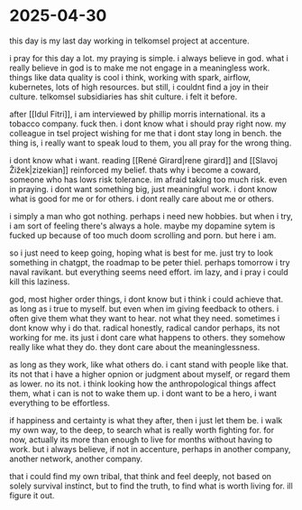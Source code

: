 # 2025-04-30

this day is my last day working in telkomsel project at accenture. 

i pray for this day a lot. my praying is simple. i always believe in god. what i really believe in god is to make me not engage in a meaningless work. things like data quality is cool i think, working with spark, airflow, kubernetes, lots of high resources. but still, i couldnt find a joy in their culture. telkomsel subsidiaries has shit culture. i felt it before. 

after [[Idul Fitri]], i am interviewed by phillip morris international. its a tobacco company. fuck then. i dont know what i should pray right now. my colleague in tsel project wishing for me that i dont stay long in bench. the thing is, i really want to speak loud to them, you all pray for the wrong thing. 

i dont know what i want. reading [[René Girard|rene girard]] and [[Slavoj Žižek|zizekian]] reinforced my belief. thats why i become a coward, someone who has lows risk tolerance. im afraid taking too much risk. even in praying. i dont want something big, just meaningful work. i dont know what is good for me or for others. i dont really care about me or others. 

i simply a man who got nothing. perhaps i need new hobbies. but when i try, i am sort of feeling there's always a hole. maybe my dopamine sytem is fucked up because of too much doom scrolling and porn. but here i am. 

so i just need to keep going, hoping what is best for me. just try to look something in chatgpt, the roadmap to be peter thiel. perhaps tomorrow i try naval ravikant. but everything seems need effort. im lazy, and i pray i could kill this laziness. 

god, most higher order things, i dont know but i think i could achieve that. as long as i true to myself. but even when im giving feedback to others. i often give them what they want to hear. not what they need. sometimes i dont know why i do that. radical honestly, radical candor perhaps, its not working for me. its just i dont care what happens to others. they somehow really like what they do. they dont care about the meaninglessness. 

as long as they work, like what others do. i cant stand with people like that. its not that i have a higher opnion or judgment about myself, or regard them as lower. no its not. i think looking how the anthropological things affect them, what i can is not to wake them up. i dont want to be a hero, i want everything to be effortless. 

if happiness and certainty is what they after, then i just let them be. i walk my own way, to the deep, to search what is really worth fighting for. for now, actually its more than enough to live for months without having to work. but i always believe, if not in accenture, perhaps in another company, another network, another company. 

that i could find my own tribal, that think and feel deeply, not based on solely survival instinct, but to find the truth, to find what is worth living for. ill figure it out.